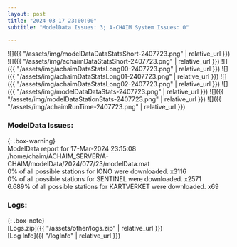 ```yaml
---
layout: post
title: "2024-03-17 23:00:00"
subtitle: "ModelData Issues: 3; A-CHAIM System Issues: 0"

---
```


![]({{ "/assets/img/modelDataDataStatsShort-2407723.png" | relative_url }})
![]({{ "/assets/img/achaimDataStatsShort-2407723.png" | relative_url }})
![]({{ "/assets/img/achaimDataStatsLong00-2407723.png" | relative_url }})
![]({{ "/assets/img/achaimDataStatsLong01-2407723.png" | relative_url }})
![]({{ "/assets/img/achaimDataStatsLong02-2407723.png" | relative_url }})
![]({{ "/assets/img/modelDataDataStats-2407723.png" | relative_url }})
![]({{ "/assets/img/modelDataStationStats-2407723.png" | relative_url }})
![]({{ "/assets/img/achaimRunTime-2407723.png" | relative_url }})


### ModelData Issues:  
  
{: .box-warning}  
 ModelData report for 17-Mar-2024 23:15:08   
 /home/chaim/ACHAIM_SERVER/A-CHAIM/modelData/2024/077/23/modelData.mat   
 0% of all possible stations for IONO were downloaded. x3116   
 0% of all possible stations for SENTINEL were downloaded. x2571   
 6.689% of all possible stations for KARTVERKET were downloaded. x69   
  


### Logs:  
  
{: .box-note}  
[Logs.zip]({{ "/assets/other/logs.zip" | relative_url }})  
[Log Info]({{ "/logInfo" | relative_url }})  
